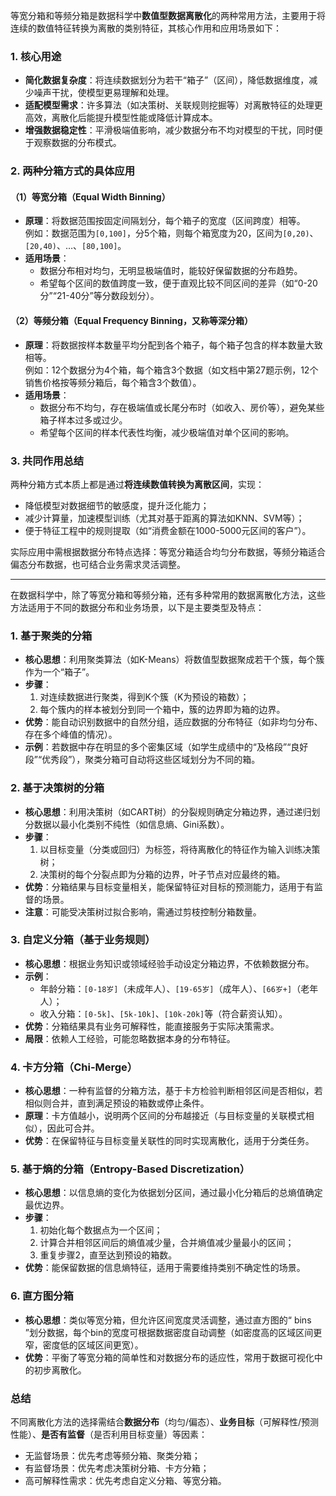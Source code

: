等宽分箱和等频分箱是数据科学中**数值型数据离散化**的两种常用方法，主要用于将连续的数值特征转换为离散的类别特征，其核心作用和应用场景如下：


### 1. 核心用途
- **简化数据复杂度**：将连续数据划分为若干“箱子”（区间），降低数据维度，减少噪声干扰，使模型更易理解和处理。
- **适配模型需求**：许多算法（如决策树、关联规则挖掘等）对离散特征的处理更高效，离散化后能提升模型性能或降低计算成本。
- **增强数据稳定性**：平滑极端值影响，减少数据分布不均对模型的干扰，同时便于观察数据的分布模式。


### 2. 两种分箱方式的具体应用
#### （1）等宽分箱（Equal Width Binning）
- **原理**：将数据范围按固定间隔划分，每个箱子的宽度（区间跨度）相等。  
  例如：数据范围为`[0,100]`，分5个箱，则每个箱宽度为20，区间为`[0,20)`、`[20,40)`、…、`[80,100]`。
- **适用场景**：  
  - 数据分布相对均匀，无明显极端值时，能较好保留数据的分布趋势。  
  - 希望每个区间的数值跨度一致，便于直观比较不同区间的差异（如“0-20分”“21-40分”等分数段划分）。

#### （2）等频分箱（Equal Frequency Binning，又称等深分箱）
- **原理**：将数据按样本数量平均分配到各个箱子，每个箱子包含的样本数量大致相等。  
  例如：12个数据分为4个箱，每个箱含3个数据（如文档中第27题示例，12个销售价格按等频分箱后，每个箱含3个数值）。
- **适用场景**：  
  - 数据分布不均匀，存在极端值或长尾分布时（如收入、房价等），避免某些箱子样本过多或过少。  
  - 希望每个区间的样本代表性均衡，减少极端值对单个区间的影响。


### 3. 共同作用总结
两种分箱方式本质上都是通过**将连续数值转换为离散区间**，实现：
- 降低模型对数据细节的敏感度，提升泛化能力；
- 减少计算量，加速模型训练（尤其对基于距离的算法如KNN、SVM等）；
- 便于特征工程中的规则提取（如“消费金额在1000-5000元区间的客户”）。

实际应用中需根据数据分布特点选择：等宽分箱适合均匀分布数据，等频分箱适合偏态分布数据，也可结合业务需求灵活调整。

---
在数据科学中，除了等宽分箱和等频分箱，还有多种常用的数据离散化方法，这些方法适用于不同的数据分布和业务场景，以下是主要类型及特点：


### 1. **基于聚类的分箱**
- **核心思想**：利用聚类算法（如K-Means）将数值型数据聚成若干个簇，每个簇作为一个“箱子”。
- **步骤**：
  1. 对连续数据进行聚类，得到K个簇（K为预设的箱数）；
  2. 每个簇内的样本被划分到同一个箱中，簇的边界即为箱的边界。
- **优势**：能自动识别数据中的自然分组，适应数据的分布特征（如非均匀分布、存在多个峰值的情况）。
- **示例**：若数据中存在明显的多个密集区域（如学生成绩中的“及格段”“良好段”“优秀段”），聚类分箱可自动将这些区域划分为不同的箱。


### 2. **基于决策树的分箱**
- **核心思想**：利用决策树（如CART树）的分裂规则确定分箱边界，通过递归划分数据以最小化类别不纯性（如信息熵、Gini系数）。
- **步骤**：
  1. 以目标变量（分类或回归）为标签，将待离散化的特征作为输入训练决策树；
  2. 决策树的每个分裂点即为分箱的边界，叶子节点对应最终的箱。
- **优势**：分箱结果与目标变量相关，能保留特征对目标的预测能力，适用于有监督的场景。
- **注意**：可能受决策树过拟合影响，需通过剪枝控制分箱数量。


### 3. **自定义分箱（基于业务规则）**
- **核心思想**：根据业务知识或领域经验手动设定分箱边界，不依赖数据分布。
- **示例**：
  - 年龄分箱：`[0-18岁]`（未成年人）、`[19-65岁]`（成年人）、`[66岁+]`（老年人）；
  - 收入分箱：`[0-5k]`、`[5k-10k]`、`[10k-20k]`等（符合薪资认知）。
- **优势**：分箱结果具有业务可解释性，能直接服务于实际决策需求。
- **局限**：依赖人工经验，可能忽略数据本身的分布特征。


### 4. **卡方分箱（Chi-Merge）**
- **核心思想**：一种有监督的分箱方法，基于卡方检验判断相邻区间是否相似，若相似则合并，直到满足预设的箱数或停止条件。
- **原理**：卡方值越小，说明两个区间的分布越接近（与目标变量的关联模式相似），因此可合并。
- **优势**：在保留特征与目标变量关联性的同时实现离散化，适用于分类任务。


### 5. **基于熵的分箱（Entropy-Based Discretization）**
- **核心思想**：以信息熵的变化为依据划分区间，通过最小化分箱后的总熵值确定最优边界。
- **步骤**：
  1. 初始化每个数据点为一个区间；
  2. 计算合并相邻区间后的熵值减少量，合并熵值减少量最小的区间；
  3. 重复步骤2，直至达到预设的箱数。
- **优势**：能保留数据的信息熵特征，适用于需要维持类别不确定性的场景。


### 6. **直方图分箱**
- **核心思想**：类似等宽分箱，但允许区间宽度灵活调整，通过直方图的“ bins ”划分数据，每个bin的宽度可根据数据密度自动调整（如密度高的区域区间更窄，密度低的区域区间更宽）。
- **优势**：平衡了等宽分箱的简单性和对数据分布的适应性，常用于数据可视化中的初步离散化。


### 总结
不同离散化方法的选择需结合**数据分布**（均匀/偏态）、**业务目标**（可解释性/预测性能）、**是否有监督**（是否利用目标变量）等因素：
- 无监督场景：优先考虑等频分箱、聚类分箱；
- 有监督场景：优先考虑决策树分箱、卡方分箱；
- 高可解释性需求：优先考虑自定义分箱、等宽分箱。